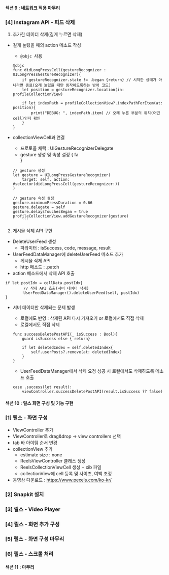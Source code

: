 #### 섹션 9 : 네트워크 적용 마무리

### [4] Instagram API - 피드 삭제

1. 추가한 데이터 삭제(길게 누르면 삭제)

- 길게 눌렀을 때의 action 메소드 작성

  - `@objc `사용

  ```
  @objc
  func didLongPressCell(gestureRecognizer : UILongPressGestureRecognizer){
      if gestureRecognizer.state != .began {return} // 시작한 상태가 아니라면 종료(오래 눌렀을 때만 동작하도록하는 방어 코드)
      let position = gestureRecognizer.location(in: profileCollectionView)

      if let indexPath = profileCollectionView?.indexPathForItem(at: position){
          print("DEBUG: ", indexPath.item) // 오래 누른 부분의 위치(어떤 cell)인지 확인
      }
  }
  ```

- collectionViewCell과 연결

  - 프로토콜 채택 : UIGestureRecognizerDelegate
  - gesture 생성 및 속성 설정
    {
    fa  
    }

  ````
  // gesture 생성
  let gesture = UILongPressGestureRecognizer(
      target: self, action: #selector(didLongPressCell(gestureRecognizer:))
  )

  // gesture 속성 설정
  gesture.minimumPressDuration = 0.66
  gesture.delegate = self
  gesture.delaysTouchesBegan = true
  profileCollectionView.addGestureRecognizer(gesture)
      ```
  ````

2. 게시물 삭제 API 구현

- DeleteUserFeed 생성
  - 파라미터 : isSuccess, code, message, result
- UserFeedDataManager에 deleteUserFeed 메소드 추가
  - 게시물 삭제 API
  - http 메소드 : .patch
- action 메소드에서 삭제 API 호출

```
if let postIdx = cellData.postIdx{
        // 삭제 API 호출(서버 데이터 삭제)
        UserFeedDataManager().deleteUserFeed(self, postIdx)
}
```

- 서버 데이터만 삭제되는 문제 발생

  - 로컬에도 반영 : 삭제된 API 다시 가져오기 or 로컬에서도 직접 삭제
  - 로컬에서도 직접 삭제

  ```
  func successDeletePostAPI(_ isSuccess : Bool){
      guard isSuccess else { return}

      if let deletedIndex = self.deletedIndex{
          self.userPosts?.remove(at: deletedIndex)
      }
  }
  ```

  - UserFeedDataManager에서 삭제 요청 성공 시 로컬에서도 삭제하도록 메소드 호출

  ```
  case .success(let result):
      viewController.successDeletePostAPI(result.isSuccess ?? false)
  ```

#### 섹션 10 : 릴스 화면 구성 및 기능 구현

### [1] 릴스 - 화면 구성

- ViewController 추가
- ViewController로 drag&drop -> view controllers 선택
- tab 바 아이템 순서 변경
- collectionView 추가
  - estimate size : none
  - ReelsViewController 클래스 생성
  - ReelsCollectionViewCell 생성 + xib 파일
  - collectionView에 cell 등록 및 사이즈, 여백 조정
- 동영상 다운로드 : https://www.pexels.com/ko-kr/

### [2] Snapkit 설치

### [3] 릴스 - Video Player

### [4] 릴스 - 화면 추가 구성

### [5] 릴스 - 화면 구성 마무리

### [6] 릴스 - 스크롤 처리

#### 섹션 11 : 마무리
